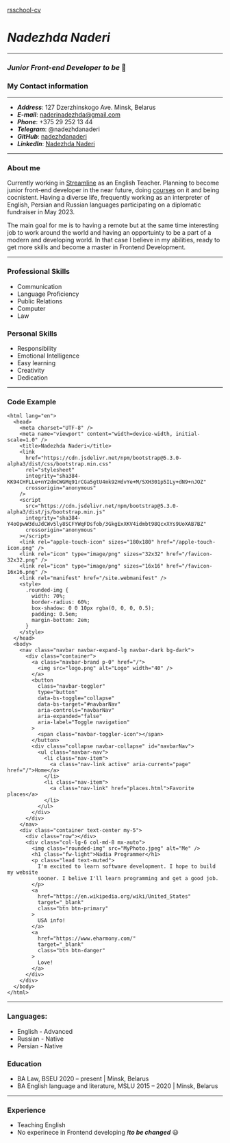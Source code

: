 [rsschool-cv](https://NadezhdaNaderi.github.io/rsschool-cv/cv)

# **_Nadezhda Naderi_**

---

### _Junior Front-end Developer to be_ :muscle:

### My Contact information

---

- **_Address_**: 127 Dzerzhinskogo Ave. Minsk, Belarus
- **_E-mail_**: naderinadezhda@gmail.com
- **_Phone_**: +375 29 252 13 44
- **_Telegram_**: @nadezhdanaderi
- **_GitHub_**: [nadezhdanaderi](https://github.com/nadezhdanaderi)
- **_LinkedIn_**: [Nadezhda Naderi](https://www.linkedin.com/in/nadezhda-naderi-094b721b8)

---

### About me

Currently working in [Streamline](str.by) as an English Teacher. Planning to become junior front-end developer in the near future, doing [courses](https://rs.school) on it and being cocnistent.
Having a diverse life, frequently working as an interpreter of English, Persian and Russian languages participating on a diplomatic fundraiser in May 2023.

The main goal for me is to having a remote but at the same time interesting job to work around the world and having an opportuinty to be a part of a modern and developing world. In that case I believe in my abilities, ready to get more skills and become a master in Frontend Development.

---

### Professional Skills

- Communication
- Language Proficiency
- Public Relations
- Computer
- Law

### Personal Skills

- Responsibility
- Emotional Intelligence
- Easy learning
- Creativity
- Dedication

---

### Code Example

```<!DOCTYPE html>
<html lang="en">
  <head>
    <meta charset="UTF-8" />
    <meta name="viewport" content="width=device-width, initial-scale=1.0" />
    <title>Nadezhda Naderi</title>
    <link
      href="https://cdn.jsdelivr.net/npm/bootstrap@5.3.0-alpha3/dist/css/bootstrap.min.css"
      rel="stylesheet"
      integrity="sha384-KK94CHFLLe+nY2dmCWGMq91rCGa5gtU4mk92HdvYe+M/SXH301p5ILy+dN9+nJOZ"
      crossorigin="anonymous"
    />
    <script
      src="https://cdn.jsdelivr.net/npm/bootstrap@5.3.0-alpha3/dist/js/bootstrap.min.js"
      integrity="sha384-Y4oOpwW3duJdCWv5ly8SCFYWqFDsfob/3GkgExXKV4idmbt98QcxXYs9UoXAB7BZ"
      crossorigin="anonymous"
    ></script>
    <link rel="apple-touch-icon" sizes="180x180" href="/apple-touch-icon.png" />
    <link rel="icon" type="image/png" sizes="32x32" href="/favicon-32x32.png" />
    <link rel="icon" type="image/png" sizes="16x16" href="/favicon-16x16.png" />
    <link rel="manifest" href="/site.webmanifest" />
    <style>
      .rounded-img {
        width: 70%;
        border-radius: 60%;
        box-shadow: 0 0 10px rgba(0, 0, 0, 0.5);
        padding: 0.5em;
        margin-bottom: 2em;
      }
    </style>
  </head>
  <body>
    <nav class="navbar navbar-expand-lg navbar-dark bg-dark">
      <div class="container">
        <a class="navbar-brand p-0" href="/">
          <img src="logo.png" alt="Logo" width="40" />
        </a>
        <button
          class="navbar-toggler"
          type="button"
          data-bs-toggle="collapse"
          data-bs-target="#navbarNav"
          aria-controls="navbarNav"
          aria-expanded="false"
          aria-label="Toggle navigation"
        >
          <span class="navbar-toggler-icon"></span>
        </button>
        <div class="collapse navbar-collapse" id="navbarNav">
          <ul class="navbar-nav">
            <li class="nav-item">
              <a class="nav-link active" aria-current="page" href="/">Home</a>
            </li>
            <li class="nav-item">
              <a class="nav-link" href="places.html">Favorite places</a>
            </li>
          </ul>
        </div>
      </div>
    </nav>
    <div class="container text-center my-5">
      <div class="row"></div>
      <div class="col-lg-6 col-md-8 mx-auto">
        <img class="rounded-img" src="MyPhoto.jpeg" alt="Me" />
        <h1 class="fw-light">Nadia Programmer</h1>
        <p class="lead text-muted">
          I'm excited to learn software development. I hope to build my website
          sooner. I belive I'll learn programming and get a good job.
        </p>
        <a
          href="https://en.wikipedia.org/wiki/United_States"
          target="_blank"
          class="btn btn-primary"
        >
          USA info!
        </a>
        <a
          href="https://www.eharmony.com/"
          target="_blank"
          class="btn btn-danger"
        >
          Love!
        </a>
      </div>
    </div>
  </body>
</html>
```

---

### Languages:

- English - Advanced
- Russian - Native
- Persian - Native

### Education

- BA Law, BSEU
  2020 – present | Minsk, Belarus
- BA English language and literature, MSLU 2015 – 2020 | Minsk, Belarus

---

### Experience

- Teaching English
- No experinece in Frontend developing
  **_!to be changed_** :smiley:


